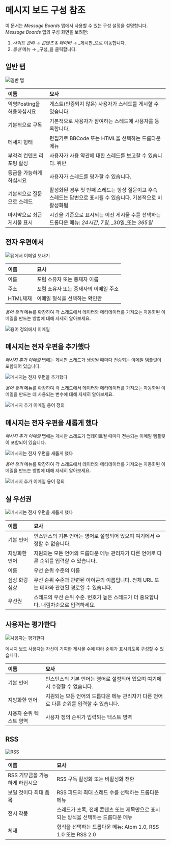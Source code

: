 # 메시지 보드 구성 참조

이 문서는 _Message Boards_ 앱에서 사용할 수 있는 구성 설정을 설명합니다. _Message Boards_ 앱의 구성 화면을 보려면:

1. _사이트 관리_ &rarr; _콘텐츠 & 데이터_ &rarr; _게시판_으로 이동합니다.
1. _옵션_ 메뉴 &rarr; _구성_을 클릭합니다.

## 일반 탭

![일반 탭](./message-boards-configuration-reference/images/01.png)

| 이름                | 묘사                                                                                                                                          |
|:----------------- |:------------------------------------------------------------------------------------------------------------------------------------------- |
| 익명Posting을 허용하십시요 | 게스트(인증되지 않은) 사용자가 스레드를 게시할 수 있습니다.                                                                                                          |
| 기본적으로 구독          | 기본적으로 사용자가 참여하는 스레드에 사용자를 등록합니다.                                                                                                            |
| 메세지 형태            | 편집기로 BBCode 또는 HTML을 선택하는 드롭다운 메뉴                                                                                                           |
| 부적격 컨텐츠 리포팅 활성    | 사용자가 사용 약관에 대한 스레드를 보고할 수 있습니다. <!-- It'd be nice if we made a link to an article on how to define the ToS for a site here --> 위반 |
| 등급을 가능하게 하십시요     | 사용자가 스레드를 평가할 수 있습니다.                                                                                                                       |
| 기본적으로 질문으로 스레드    | 활성화된 경우 첫 번째 스레드는 항상 질문이고 후속 스레드는 답변으로 표시될 수 있습니다. 기본적으로 비활성화됨                                                                              |
| 마지막으로 최근 게시물 표시   | 시간을 기준으로 표시되는 이전 게시물 수를 선택하는 드롭다운 메뉴: _24시간_, _7일_, _30일_또는 _365일_                                                                          |

## 전자 우편에서

![탭에서 이메일 보내기](./message-boards-configuration-reference/images/02.png)

| 이름     | 묘사                    |
|:------ |:--------------------- |
| 이름     | 포럼 소유자 또는 중재자 이름      |
| 주소     | 포럼 소유자 또는 중재자의 이메일 주소 |
| HTML체재 | 이메일 형식을 선택하는 확인란      |

_용어 정의_ 메뉴를 확장하여 각 스레드에서 데이터와 메타데이터를 가져오는 자동화된 이메일을 만드는 방법에 대해 자세히 알아보세요.

![용어 정의에서 이메일](./message-boards-configuration-reference/images/08.png)

## 메시지는 전자 우편을 추가했다

_메시지 추가 이메일_ 탭에는 게시판 스레드가 생성될 때마다 전송되는 이메일 템플릿이 포함되어 있습니다.

![메시지는 전자 우편을 추가했다](./message-boards-configuration-reference/images/03.png)

_용어 정의_ 메뉴를 확장하여 각 스레드에서 데이터와 메타데이터를 가져오는 자동화된 이메일을 만드는 데 사용되는 변수에 대해 자세히 알아보세요.

![메시지 추가 이메일 용어 정의](./message-boards-configuration-reference/images/09.png)

## 메시지는 전자 우편을 새롭게 했다

_메시지 추가 이메일_ 탭에는 게시판 스레드가 업데이트될 때마다 전송되는 이메일 템플릿이 포함되어 있습니다.

![메시지는 전자 우편을 새롭게 했다](./message-boards-configuration-reference/images/04.png)

_용어 정의_ 메뉴를 확장하여 각 스레드에서 데이터와 메타데이터를 가져오는 자동화된 이메일을 만드는 방법에 대해 자세히 알아보세요.

![메시지 추가 이메일 용어 정의](./message-boards-configuration-reference/images/09.png)

## 실 우선권

![메시지는 전자 우편을 새롭게 했다](./message-boards-configuration-reference/images/05.png)

| 이름       | 묘사                                                      |
|:-------- |:------------------------------------------------------- |
| 기본 언어    | 인스턴스의 기본 언어는 영어로 설정되어 있으며 여기에서 수정할 수 없습니다.              |
| 지방화한 언어  | 지원되는 모든 언어의 드롭다운 메뉴 관리자가 다른 언어로 다른 순위를 입력할 수 있습니다.      |
| 이름       | 우선 순위 수준의 이름                                            |
| 심상 화랑 심상 | 우선 순위 수준과 관련된 아이콘의 이름입니다. 전체 URL 또는 테마와 관련된 경로일 수 있습니다. |
| 우선권      | 스레드의 우선 순위 수준. 번호가 높은 스레드가 더 중요합니다. 내림차순으로 입력하세요.       |

## 사용자는 평가한다

![사용자는 평가한다](./message-boards-configuration-reference/images/06.png)

메시지 보드 사용자는 자신이 기여한 게시물 수에 따라 순위가 표시되도록 구성할 수 있습니다.

| 이름            | 묘사                                                 |
|:------------- |:-------------------------------------------------- |
| 기본 언어         | 인스턴스의 기본 언어는 영어로 설정되어 있으며 여기에서 수정할 수 없습니다.         |
| 지방화한 언어       | 지원되는 모든 언어의 드롭다운 메뉴 관리자가 다른 언어로 다른 순위를 입력할 수 있습니다. |
| 사용자 순위 텍스트 영역 | 사용자 정의 순위가 입력되는 텍스트 영역                             |

## RSS

![RSS](./message-boards-configuration-reference/images/07.png)

| 이름                 | 묘사                                             |
|:------------------ |:---------------------------------------------- |
| RSS 기부금을 가능하게 하십시오 | RSS 구독 활성화 또는 비활성화 전환                          |
| 보일 것이다 최대 품목       | RSS 피드의 최대 스레드 수를 선택하는 드롭다운 메뉴                 |
| 전시 작풍              | 스레드가 초록, 전체 콘텐츠 또는 제목만으로 표시되는 방식을 선택하는 드롭다운 메뉴 |
| 체재                 | 형식을 선택하는 드롭다운 메뉴: Atom 1.0, RSS 1.0 또는 RSS 2.0 |
